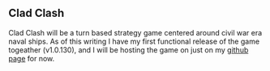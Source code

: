 ## Clad Clash

Clad Clash will be a turn based strategy game centered around civil war era naval ships. As of this writing I have my first functional release of the game togeather (v1.0.130), and I will be hosting the game on just on my [github page](https://dustinpfister.github.io/apps/clad_clash/index.html) for now.